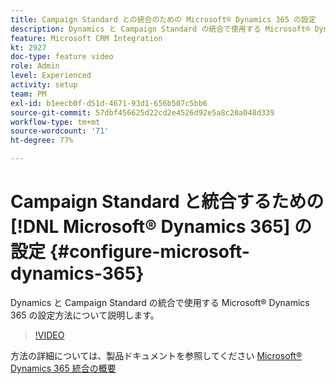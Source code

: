 ```yaml
---
title: Campaign Standard との統合のための Microsoft® Dynamics 365 の設定
description: Dynamics と Campaign Standard の統合で使用する Microsoft® Dynamics 365 の設定方法について説明します。
feature: Microsoft CRM Integration
kt: 2927
doc-type: feature video
role: Admin
level: Experienced
activity: setup
team: PM
exl-id: b1eecb0f-d51d-4671-93d1-656b507c5bb6
source-git-commit: 57dbf456625d22cd2e4526d92e5a8c20a048d339
workflow-type: tm+mt
source-wordcount: '71'
ht-degree: 77%

---
```


# Campaign Standard と統合するための [!DNL Microsoft® Dynamics 365] の設定 {#configure-microsoft-dynamics-365}

Dynamics と Campaign Standard の統合で使用する Microsoft® Dynamics 365 の設定方法について説明します。

>[!VIDEO](https://video.tv.adobe.com/v/27637?quality=12)

方法の詳細については、製品ドキュメントを参照してください [Microsoft® Dynamics 365 統合の概要](https://experienceleague.adobe.com/docs/campaign-standard/using/integrating-with-adobe-cloud/campaign-and-microsoft-dynamics-365/d365-acs-get-started.html?lang=ja)

